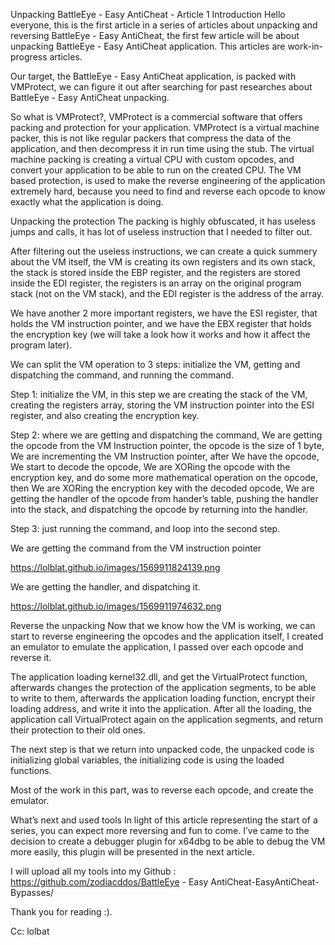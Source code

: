 Unpacking BattleEye  - Easy AntiCheat - Article 1
Introduction
Hello everyone, this is the first article in a series of articles about unpacking and reversing BattleEye  - Easy AntiCheat, the first few article will be about unpacking BattleEye  - Easy AntiCheat application. This articles are work-in-progress articles.

Our target, the BattleEye  - Easy AntiCheat application, is packed with VMProtect, we can figure it out after searching for past researches about BattleEye  - Easy AntiCheat unpacking.

So what is VMProtect?, VMProtect is a commercial software that offers packing and protection for your application. VMProtect is a virtual machine packer, this is not like regular packers that compress the data of the application, and then decompress it in run time using the stub. The virtual machine packing is creating a virtual CPU with custom opcodes, and convert your application to be able to run on the created CPU. The VM based protection, is used to make the reverse engineering of the application extremely hard, because you need to find and reverse each opcode to know exactly what the application is doing.

Unpacking the protection
The packing is highly obfuscated, it has useless jumps and calls, it has lot of useless instruction that I needed to filter out.

After filtering out the useless instructions, we can create a quick summery about the VM itself, the VM is creating its own registers and its own stack, the stack is stored inside the EBP register, and the registers are stored inside the EDI register, the registers is an array on the original program stack (not on the VM stack), and the EDI register is the address of the array.

We have another 2 more important registers, we have the ESI register, that holds the VM instruction pointer, and we have the EBX register that holds the encryption key (we will take a look how it works and how it affect the program later).

We can split the VM operation to 3 steps: initialize the VM, getting and dispatching the command, and running the command.

Step 1: initialize the VM, in this step we are creating the stack of the VM, creating the registers array, storing the VM instruction pointer into the ESI register, and also creating the encryption key.

Step 2: where we are getting and dispatching the command, We are getting the opcode from the VM Instruction pointer, the opcode is the size of 1 byte, We are incrementing the VM Instruction pointer, after We have the opcode, We start to decode the opcode, We are XORing the opcode with the encryption key, and do some more mathematical operation on the opcode, then We are XORing the encryption key with the decoded opcode, We are getting the handler of the opcode from hander’s table, pushing the handler into the stack, and dispatching the opcode by returning into the handler.

Step 3: just running the command, and loop into the second step.

We are getting the command from the VM instruction pointer

https://lolblat.github.io/images/1569911824139.png

We are getting the handler, and dispatching it.

https://lolblat.github.io/images/1569911974632.png

Reverse the unpacking
Now that we know how the VM is working, we can start to reverse engineering the opcodes and the application itself, I created an emulator to emulate the application, I passed over each opcode and reverse it.

The application loading kernel32.dll, and get the VirtualProtect function, afterwards changes the protection of the application segments, to be able to write to them, afterwards the application loading function, encrypt their loading address, and write it into the application. After all the loading, the application call VirtualProtect again on the application segments, and return their protection to their old ones.

The next step is that we return into unpacked code, the unpacked code is initializing global variables, the initializing code is using the loaded functions.

Most of the work in this part, was to reverse each opcode, and create the emulator.

What’s next and used tools
In light of this article representing the start of a series, you can expect more reversing and fun to come. I’ve came to the decision to create a debugger plugin for x64dbg to be able to debug the VM more easily, this plugin will be presented in the next article.

I will upload all my tools into my Github : https://github.com/zodiacddos/BattleEye  - Easy AntiCheat-EasyAntiCheat-Bypasses/

Thank you for reading :).

Cc: lolbat
